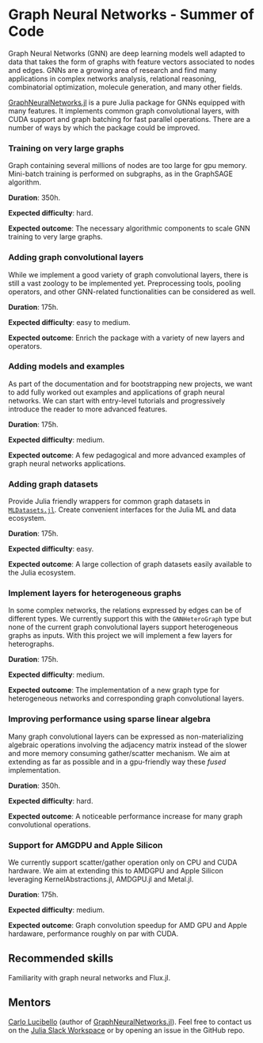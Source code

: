 # Graph Neural Networks - Summer of Code

Graph Neural Networks (GNN) are deep learning models well adapted to data that takes the form of graphs with feature vectors associated to nodes and edges.
GNNs are a growing area of research and find many applications in complex networks analysis, relational reasoning, combinatorial optimization, molecule generation, and many other fields. 

[GraphNeuralNetworks.jl](https://github.com/CarloLucibello/GraphNeuralNetworks.jl) is a pure Julia package for GNNs equipped with many features. It implements common graph convolutional layers, with CUDA support and graph batching for fast parallel operations. There are a number of ways by which the package could be improved.


### Training on very large graphs  

Graph containing several millions of nodes are too large for gpu memory. Mini-batch training is performed on subgraphs, as in the GraphSAGE algorithm.

**Duration**: 350h.  

**Expected difficulty**: hard.  

**Expected outcome**: The necessary algorithmic components to scale GNN training to very large graphs.


### Adding graph convolutional layers 

While we implement a good variety of graph convolutional layers, there is still a vast zoology to be implemented yet. Preprocessing tools, pooling operators, and other GNN-related functionalities can be considered as well.

**Duration**: 175h.

**Expected difficulty**: easy to medium.  

**Expected outcome**: Enrich the package with a variety of new layers and operators.

### Adding models and examples

As part of the documentation and for bootstrapping new projects, we want to add fully worked out examples and applications of graph neural networks. We can start
with entry-level tutorials and progressively introduce the reader to more advanced features. 

**Duration**: 175h.  

**Expected difficulty**: medium.  

**Expected outcome**: A few pedagogical and more advanced examples of graph neural networks applications.

### Adding graph datasets

Provide Julia friendly wrappers for common graph datasets in [`MLDatasets.jl`](https://github.com/JuliaML/MLDatasets.jl). Create convenient interfaces
for the Julia ML and data ecosystem. 

**Duration**: 175h.  

**Expected difficulty**: easy.  

**Expected outcome**: A large collection of graph datasets easily available to the Julia ecosystem.

### Implement layers for heterogeneous graphs

In some complex networks, the relations expressed by edges can be of different types. We currently support this
with the `GNNHeteroGraph` type but none of the current graph convolutional layers support heterogeneous graphs 
as inputs. With this project we will implement a few layers for heterographs.

**Duration**: 175h.  

**Expected difficulty**: medium.  

**Expected outcome**: The implementation of a new graph
type for heterogeneous networks and corresponding graph convolutional layers.


### Improving performance using sparse linear algebra 

Many graph convolutional layers can be expressed as non-materializing algebraic operations involving the adjacency matrix instead of the slower and more memory consuming gather/scatter mechanism. We aim at extending as far as possible and in a gpu-friendly way these *fused* implementation.

**Duration**: 350h.

**Expected difficulty**: hard.

**Expected outcome**: A noticeable performance increase
for many graph convolutional operations.


### Support for AMGDPU and Apple Silicon

We currently support scatter/gather operation only on CPU and CUDA hardware. We aim at extending this to AMDGPU and Apple Silicon
leveraging KernelAbstractions.jl, AMDGPU.jl and Metal.jl.

**Duration**: 175h.

**Expected difficulty**: medium.

**Expected outcome**: Graph convolution speedup for AMD GPU and Apple hardaware, performance roughly on par with CUDA.


## Recommended skills

Familiarity with graph neural networks and Flux.jl.

## Mentors 
[Carlo Lucibello](https://github.com/CarloLucibello) (author of [GraphNeuralNetworks.jl](https://github.com/CarloLucibello/GraphNeuralNetworks.jl)).
Feel free to contact us on the [Julia Slack Workspace](https://Julialang.slack.com/) or by opening an issue in the GitHub repo.
